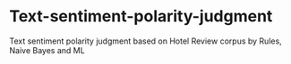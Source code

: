 # Text-sentiment-polarity-judgment
Text sentiment polarity judgment based on Hotel Review corpus by Rules, Naive Bayes and ML

